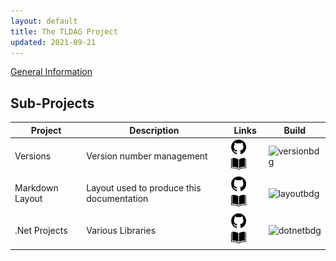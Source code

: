 ```yaml
---
layout: default
title: The TLDAG Project
updated: 2021-09-21
---
```


[ghlogo]: /images/github-24.png
[dclogo]: /images/book-24.png

[versionrep]: https://github.com/tldag/tldag-version
[versionbdg]: https://github.com/tldag/tldag-version/actions/workflows/cicd.yml/badge.svg
[layoutrep]: https://github.com/tldag/tldag-markdown-layout
[layoutbdg]: https://github.com/tldag/tldag-markdown-layout/actions/workflows/cicd.yml/badge.svg
[dotnetrep]: https://github.com/tldag/tldag-dotnet
[dotnetbdg]: https://github.com/tldag/tldag-dotnet/actions/workflows/cicd.yml/badge.svg

[General Information](/general/)

## Sub-Projects

Project | Description | Links | Build
---|---|---|---
Versions | Version number management | [![Repo][ghlogo]][versionrep] [![Doc][dclogo]](/tldag-version/) | ![versionbdg]
Markdown Layout | Layout used to produce this documentation | [![Repo][ghlogo]][layoutrep] [![Doc][dclogo]](/tldag-markdown-layout/) | ![layoutbdg]
.Net Projects | Various Libraries | [![Repo][ghlogo]][dotnetrep] [![Doc][dclogo]](/tldag-dotnet/) | ![dotnetbdg]
